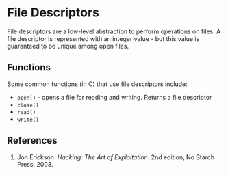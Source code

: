 # File Descriptors

File descriptors are a low-level abstraction to perform operations on files. A file descriptor is represented with an integer value - but this value is guaranteed to be unique among open files.

## Functions

Some common functions (in C) that use file descriptors include:

- `open()` - opens a file for reading and writing. Returns a file descriptor
- `close()`
- `read()`
- `write()`

## References

1. Jon Erickson. *Hacking: The Art of Exploitation*. 2nd edition, No Starch Press, 2008.
